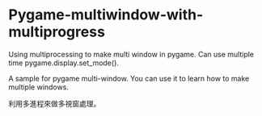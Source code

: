 # Pygame-multiwindow-with-multiprogress
Using multiprocessing to make multi window in pygame. Can use multiple time pygame.display.set_mode().

A sample for pygame multi-window. You can use it to learn how to make multiple windows.

利用多進程來做多視窗處理。

